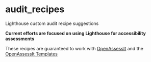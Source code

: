 # audit_recipes
Lighthouse custom audit recipe suggestions

__Current efforts are focused on using Lighthouse for accessibility assessments__ 

These recipes are guaranteed to work with [OpenAssessIt](https://github.com/OpenAssessItToolkit/openassessit) and the [OpenAssessIt Templates](https://github.com/OpenAssessItToolkit/openassessit_templates)

